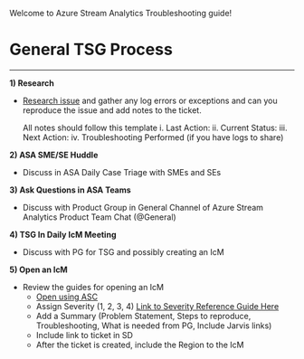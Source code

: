 Welcome to Azure Stream Analytics Troubleshooting guide!  

# General TSG Process
____________________________

**1) Research**
-  [Research issue](https://dev.azure.com/Supportability/Big%20Data/_wiki/wikis/Big-Data.wiki/181135/Basic-Troubleshooting) and gather any log errors or exceptions and can you reproduce the issue and add notes to the ticket.

   All notes should follow this template
i. Last Action:
ii. Current Status:
iii. Next Action:
iv. Troubleshooting Performed (if you have logs to share)

**2) ASA SME/SE Huddle** 
-  Discuss in ASA Daily Case Triage with SMEs and SEs

**3) Ask Questions in ASA Teams** 
-  Discuss with Product Group in General Channel of Azure Stream Analytics Product Team Chat (@General)

**4) TSG In Daily IcM Meeting** 
-  Discuss with PG for TSG and possibly creating an IcM

**5) Open an IcM** 
-  Review the guides for opening an IcM
   - [Open using ASC](https://dev.azure.com/Supportability/Big%20Data/_wiki/wikis/Big-Data.wiki/181132/Escalations-Creating-ICMs)
   - Assign Severity (1, 2, 3, 4) [Link to Severity Reference Guide Here](https://msdata.visualstudio.com/Azure%20Stream%20Analytics/_wiki/wikis/Azure%20Stream%20Analytics.wiki/3791/Guidance-for-CRI-ICM-severity-for-ASA)
   - Add a Summary
     (Problem Statement, Steps to reproduce, Troubleshooting, What is needed from PG, Include Jarvis links)
   - Include link to ticket in SD
   - After the ticket is created, include the Region to the IcM 